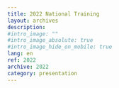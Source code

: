 ```yaml
---
title: 2022 National Training
layout: archives
description:
#intro_image: ""
#intro_image_absolute: true
#intro_image_hide_on_mobile: true
lang: en
ref: 2022
archive: 2022
category: presentation
---
```

